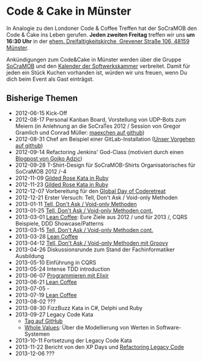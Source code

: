 Code & Cake in Münster
===

In Analogie zu den Londoner Code & Coffee Treffen hat der SoCraMOB den Code & Cake ins Leben gerufen.
**Jeden zweiten Freitag** treffen wir uns **um 16:30 Uhr** in der [ehem. Dreifaltigkeitskirche, Grevener Straße 106, 48159 Münster](https://maps.google.de/maps?daddr=51.974584,7.612763&hl=de&ll=51.968596,7.626057&spn=0.091482,0.12188&sll=51.974574,7.613327&sspn=0.002858,0.003809&mra=mift&mrsp=1&sz=18&t=m&z=13).

Ankündigungen zum Code&Cake in Münster werden über die Gruppe [SoCraMOB](http://www.softwerkskammer.org/groups/socramob) und den [Kalender der Softwerkskammer](http://www.softwerkskammer.org/activities/upcoming) verbreitet. Damit für jeden ein Stück Kuchen vorhanden ist, würden wir uns freuen, wenn Du dich beim Event als Gast einträgst.

Bisherige Themen
---

 * 2012-06-15 Kick-Off
 * 2012-08-17 Personal Kanban Board, Vorstellung von UDP-Bots zum Meiern (in Anlehnung an die SoCraTes 2012 / Session von Gregor Gramlich und Conrad Müller: [maexchen auf github](https://github.com/conradmueller/maexchen))
 * 2012-08-31 Chef am Beispiel einer GitLab-Installation ([Unser Vorgehen auf github](https://github.com/socramob/vagrant-with-gitlab))
 * 2012-09-14  Refactoring Jenkins' God-Class (motiviert durch einen [Blogpost von Gojko Adzic](http://gojko.net/2011/04/05/how-is-it-even-possible-code-to-be-this-bad/))
 * 2012-09-28  T-Shirt-Design für SoCraMOB-Shirts Organisatorisches für SoCraMOB 2012 /-4
 * 2012-11-09 [Gilded Rose Kata in Ruby](https://github.com/andreassimon/GildedRose)
 * 2012-11-23 [Gilded Rose Kata in Ruby](http://www.codersdojo.com/statistics/cf984b6c71d566eba1a4685ffbf0f06cec4c0fa5)
 * 2012-12-07 Vorbereitung für den [Global Day of Coderetreat](http://globalday.coderetreat.org/)
 * 2012-12-21 Erster Versuch: Tell, Don't Ask / Void-only Methoden
 * 2013-01-11 [Tell, Don't Ask / Void-only Methoden](https://github.com/socramob/tell-dont-ask)
 * 2013-01-25 [Tell, Don't Ask / Void-only Methoden cont.](https://github.com/socramob/tell-dont-ask)
 * 2013-03-01 [Lean Coffee](http://leancoffee.org/): Eure Ziele aus 2012 / und für 2013 /, CQRS Beispiele, DDD Showcase/Patterns
 * 2013-03-15 [Tell, Don't Ask / Void-only Methoden cont.](https://github.com/socramob/tell-dont-ask)
 * 2013-03-28 [Lean Coffee](http://leancoffee.org/)
 * 2013-04-12 [Tell, Don't Ask / Void-only Methoden mit Groovy](https://github.com/socramob/tell-dont-ask/tree/groovy)
 * 2013-04-26 Diskussionsrunde zum Stand der Fachinformatiker Ausbildung
 * 2013-05-10 Einführung in CQRS
 * 2013-05-24 Intense TDD introduction
 * 2013-06-07 [Programmieren mit Elixir](https://github.com/socramob/programming-elixir)
 * 2013-06-21 [Lean Coffee](http://leancoffee.org/)
 * 2013-07-05 -
 * 2013-07-19 [Lean Coffee](http://leancoffee.org/)
 * 2013-08-02 ???
 * 2013-08-30 FizzBuzz Kata in C#, Delphi und Ruby
 * 2013-09-27 Legacy Code Kata
    * [Tag auf GitHub](https://github.com/socramob/GildedRose/tree/code-and-cake-2013-09-27)
    * [Whole Values](http://c2.com/ppr/checks.html#1): Über die Modellierung von Werten in Software-Systemen
 * 2013-10-11 Fortsetzung der Legacy Code Kata
 * 2013-11-22 Bericht von den XP Days und [Refactoring Legacy Code](https://github.com/NicoleRauch/RefactoringLegacyCode)
 * 2013-12-06 ???